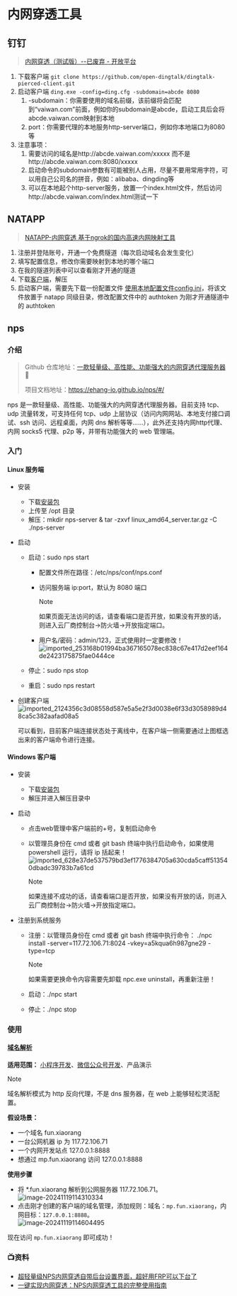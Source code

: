 # 内网穿透工具

## 钉钉

> [内网穿透（测试版）--已废弃 - 开放平台](https://open.dingtalk.com/document/resourcedownload/http-intranet-penetration)

1. 下载客户端 `git clone https://github.com/open-dingtalk/dingtalk-pierced-client.git `
2. 启动客户端 `ding.exe -config=ding.cfg -subdomain=abcde 8080`
   1. -subdomain：你需要使用的域名前缀，该前缀将会匹配到“vaiwan.com”前面，例如你的subdomain是abcde，启动工具后会将abcde.vaiwan.com映射到本地
   2. port：你需要代理的本地服务http-server端口，例如你本地端口为8080等
3. 注意事项：
   1. 需要访问的域名是http://abcde.vaiwan.com/xxxxx 而不是http://abcde.vaiwan.com:8080/xxxxx
   2. 启动命令的subdomain参数有可能被别人占用，尽量不要用常用字符，可以用自己公司名的拼音，例如：alibaba、dingding等
   3. 可以在本地起个http-server服务，放置一个index.html文件，然后访问http://abcde.vaiwan.com/index.html测试一下

## NATAPP

> [NATAPP-内网穿透 基于ngrok的国内高速内网映射工具](https://natapp.cn/)

1. 注册并登陆账号，开通一个免费隧道（每次启动域名会发生变化）
2. 填写配置信息，修改你需要映射到本地的哪个端口
3. 在我的隧道列表中可以查看刚才开通的隧道
4. 下载[客户端](https://cdn.natapp.cn/assets/downloads/clients/2_3_9/natapp_windows_amd64_2_3_9.zip?version=20230407)，解压
5. 启动客户端，需要先下载一份配置文件 [使用本地配置文件config.ini](https://natapp.cn/article/config_ini)，将该文件放置于 natapp 同级目录，修改配置文件中的 authtoken 为刚才开通隧道中的 authtoken

## nps

### 介绍

> Github 仓库地址：[一款轻量级、高性能、功能强大的内网穿透代理服务器](https://github.com/ehang-io/nps) 🚀
>
> 项目文档地址：https://ehang-io.github.io/nps/#/

nps 是一款轻量级、高性能、功能强大的内网穿透代理服务器。目前支持 tcp、udp 流量转发，可支持任何 tcp、udp 上层协议（访问内网网站、本地支付接口调试、ssh 访问、远程桌面，内网 dns 解析等等……），此外还支持内网http代理、内网 socks5 代理、p2p 等，并带有功能强大的 web 管理端。

### 入门

#### Linux 服务端

- 安装

  - 下载[安装包](https://github.com/ehang-io/nps/releases/download/v0.26.10/linux_amd64_server.tar.gz)
  - 上传至 /opt 目录
  - 解压：mkdir nps-server & tar -zxvf linux_amd64_server.tar.gz -C ./nps-server

- 启动

  - 启动：sudo nps start

    - 配置文件所在路径：/etc/nps/conf/nps.conf

    - 访问服务端 ip:port，默认为 8080 端口

      > [!note]
      >
      > 如果页面无法访问的话，请查看端口是否开放，如果没有开放的话，则进入云厂商控制台->防火墙->开放指定端口。

    - 用户名/密码：admin/123，正式使用时一定要修改！<br />![imported_253168b01994ba367165078ec838c67e417d2eef164de2423175875fae0444ce](https://cdn.jsdelivr.net/gh/xihuanxiaorang/img2/202411171059792.png)

  - 停止：sudo nps stop

  - 重启：sudo nps restart

- 创建客户端 <br />![imported_2124356c3d08558d587e5a5e2f3d0038e6f33d3058989d48ca5c382aafad08a5](https://cdn.jsdelivr.net/gh/xihuanxiaorang/img2/202411171102704.png)

  可以看到，目前客户端连接状态处于离线中，在客户端一侧需要通过上图框选出来的客户端命令进行连接。

#### Windows 客户端

- 安装

  - 下载[安装包](https://github.com/ehang-io/nps/releases/download/v0.26.10/windows_amd64_client.tar.gz)
  - 解压并进入解压目录中

- 启动

  - 点击web管理中客户端前的+号，复制启动命令

  - 以管理员身份在 cmd 或者 git bash 终端中执行启动命令，如果使用 powershell 运行，请将 ip 括起来！<br />![imported_628e37de537579bd3ef1776384705a630cda5caff513540dbadc39783b7a61cd](https://cdn.jsdelivr.net/gh/xihuanxiaorang/img2/202411171105228.png)

    > [!note]
    >
    > 如果连接不成功的话，请查看端口是否开放，如果没有开放的话，则进入云厂商控制台->防火墙->开放指定端口。

- 注册到系统服务

  - 注册：以管理员身份在 cmd 或者 git bash 终端中执行命令： ./npc install -server=117.72.106.71:8024 -vkey=a5kqua6h987gne29 -type=tcp

    > [!note]
    >
    > 如果需要更换命令内容需要先卸载 npc.exe uninstall，再重新注册！

  - 启动：./npc start

  - 停止：./npc stop


### 使用

#### [域名解析](https://ehang-io.github.io/nps/#/example?id=域名解析)

**适用范围：** <u>小程序开发</u>、<u>微信公众号开发</u>、产品演示

> [!note]
>
> 域名解析模式为 http 反向代理，不是 dns 服务器，在 web 上能够轻松灵活配置。

**假设场景：**

- 一个域名 fun.xiaorang
- 一台公网机器 ip 为 117.72.106.71
- 一个内网开发站点 127.0.0.1:8888
- 想通过 mp.fun.xiaorang 访问 127.0.0.1:8888

**使用步骤**

- 将 *.fun.xiaorang 解析到公网服务器 117.72.106.71。<br />![image-20241119114310334](https://cdn.jsdelivr.net/gh/xihuanxiaorang/img2/202411191143635.png)
- 点击刚才创建的客户端的域名管理，添加规则：域名：`mp.fun.xiaorang`，内网目标：`127.0.0.1:8888`。<br />![image-20241119114604495](https://cdn.jsdelivr.net/gh/xihuanxiaorang/img2/202411191146588.png)

现在访问 `mp.fun.xiaorang` 即可成功！

### 📺资料

- [超轻量级NPS内网穿透自带后台设置界面，超好用FRP可以下台了](https://www.bilibili.com/video/BV11t411K7Cg?vd_source=84272a2d7f72158b38778819be5bc6ad)
- [一键实现内网穿透：NPS内网穿透工具的完整使用指南](https://www.bilibili.com/video/BV1Ed4y1f7jZ?vd_source=84272a2d7f72158b38778819be5bc6ad)
